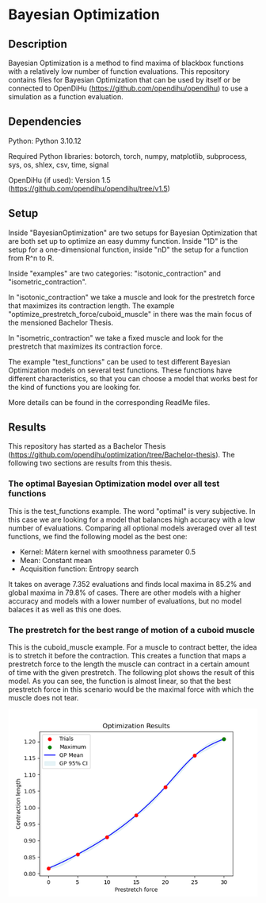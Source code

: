 # Bayesian Optimization

## Description
Bayesian Optimization is a method to find maxima of blackbox functions with a relatively low number of function evaluations. This repository contains files for Bayesian Optimization that can be used by itself or be connected to OpenDiHu (https://github.com/opendihu/opendihu) to use a simulation as a function evaluation. 

## Dependencies
Python: Python 3.10.12

Required Python libraries: botorch, torch, numpy, matplotlib, subprocess, sys, os, shlex, csv, time, signal

OpenDiHu (if used): Version 1.5 (https://github.com/opendihu/opendihu/tree/v1.5)

## Setup
Inside "BayesianOptimization" are two setups for Bayesian Optimization that are both set up to optimize an easy dummy function. Inside "1D" is the setup for a one-dimensional function, inside "nD" the setup for a function from R^n to R.

Inside "examples" are two categories: "isotonic_contraction" and "isometric_contraction". 

In "isotonic_contraction" we take a muscle and look for the prestretch force that maximizes its contraction length. The example "optimize_prestretch_force/cuboid_muscle" in there was the main focus of the mensioned Bachelor Thesis. 

In "isometric_contraction" we take a fixed muscle and look for the prestretch that maximizes its contraction force. 

The example "test_functions" can be used to test different Bayesian Optimization models on several test functions. These functions have different characteristics, so that you can choose a model that works best for the kind of functions you are looking for.

More details can be found in the corresponding ReadMe files.

## Results
This repository has started as a Bachelor Thesis (https://github.com/opendihu/optimization/tree/Bachelor-thesis). The following two sections are results from this thesis.

### The optimal Bayesian Optimization model over all test functions
This is the test_functions example. The word "optimal" is very subjective. In this case we are looking for a model that balances high accuracy with a low number of evaluations. Comparing all optional models averaged over all test functions, we find the following model as the best one:
- Kernel: Mátern kernel with smoothness parameter 0.5
- Mean: Constant mean
- Acquisition function: Entropy search

It takes on average 7.352 evaluations and finds local maxima in 85.2% and global maxima in 79.8% of cases. There are other models with a higher accuracy and models with a lower number of evaluations, but no model balaces it as well as this one does.
### The prestretch for the best range of motion of a cuboid muscle
This is the cuboid_muscle example. For a muscle to contract better, the idea is to stretch it before the contraction. This creates a function that maps a prestretch force to the length the muscle can contract in a certain amount of time with the given prestretch. The following plot shows the result of this model. As you can see, the function is almost linear, so that the best prestretch force in this scenario would be the maximal force with which the muscle does not tear.

![](figures/Figure_optimization_linear.png)
